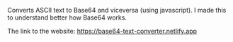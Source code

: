 Converts ASCII text to Base64 and viceversa (using javascript). I made this to understand better how Base64 works. 

The link to the website: https://base64-text-converter.netlify.app
